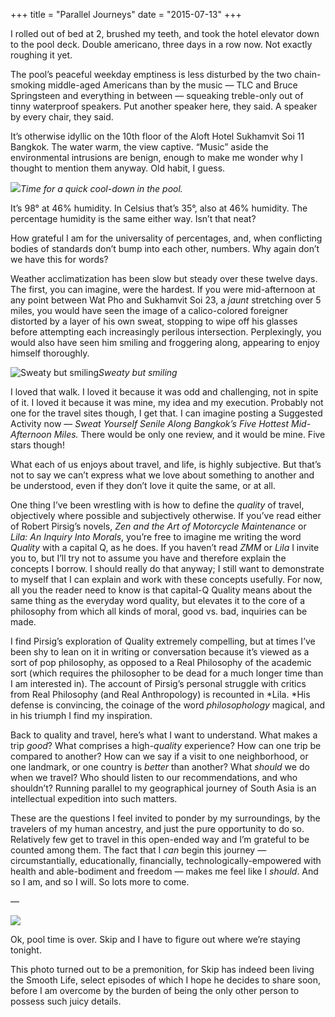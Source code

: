 +++
title = "Parallel Journeys"
date = "2015-07-13"
+++

I rolled out of bed at 2, brushed my teeth, and took the hotel elevator down to the pool deck. Double americano, three days in a row now. Not exactly roughing it yet.

The pool’s peaceful weekday emptiness is less disturbed by the two chain-smoking middle-aged Americans than by the music — TLC and Bruce Springsteen and everything in between — squeaking treble-only out of tinny waterproof speakers. Put another speaker here, they said. A speaker by every chair, they said.

It’s otherwise idyllic on the 10th floor of the Aloft Hotel Sukhamvit Soi 11 Bangkok. The water warm, the view captive. “Music” aside the environmental intrusions are benign, enough to make me wonder why I thought to mention them anyway. Old habit, I guess.

![](/images/thailand-1.png)*Time for a quick cool-down in the pool.*

It’s 98° at 46% humidity. In Celsius that’s 35°, also at 46% humidity. The percentage humidity is the same either way. Isn’t that neat?

How grateful I am for the universality of percentages, and, when conflicting bodies of standards don’t bump into each other, numbers. Why again don’t we have this for words?

Weather acclimatization has been slow but steady over these twelve days. The first, you can imagine, were the hardest. If you were mid-afternoon at any point between Wat Pho and Sukhamvit Soi 23, a *jaunt* stretching over 5 miles, you would have seen the image of a calico-colored foreigner distorted by a layer of his own sweat, stopping to wipe off his glasses before attempting each increasingly perilous intersection. Perplexingly, you would also have seen him smiling and froggering along, appearing to enjoy himself thoroughly.

![Sweaty but smiling](/images/thailand-2.jpeg)*Sweaty but smiling*

I loved that walk. I loved it because it was odd and challenging, not in spite of it. I loved it because it was mine, my idea and my execution. Probably not one for the travel sites though, I get that. I can imagine posting a Suggested Activity now — *Sweat Yourself Senile Along Bangkok’s Five Hottest Mid-Afternoon Miles.* There would be only one review, and it would be mine. Five stars though!

What each of us enjoys about travel, and life, is highly subjective. But that’s not to say we can’t express what we love about something to another and be understood, even if they don’t love it quite the same, or at all.

One thing I’ve been wrestling with is how to define the *quality* of travel, objectively where possible and subjectively otherwise. If you’ve read either of Robert Pirsig’s novels, *Zen and the Art of Motorcycle Maintenance* or *Lila: An Inquiry Into Morals*, you’re free to imagine me writing the word *Quality* with a capital Q, as he does. If you haven’t read *ZMM* or *Lila* I invite you to, but I’ll try not to assume you have and therefore explain the concepts I borrow. I should really do that anyway; I still want to demonstrate to myself that I can explain and work with these concepts usefully. For now, all you the reader need to know is that capital-Q Quality means about the same thing as the everyday word quality, but elevates it to the core of a philosophy from which all kinds of moral, good vs. bad, inquiries can be made.

I find Pirsig’s exploration of Quality extremely compelling, but at times I’ve been shy to lean on it in writing or conversation because it’s viewed as a sort of pop philosophy, as opposed to a Real Philosophy of the academic sort (which requires the philosopher to be dead for a much longer time than I am interested in). The account of Pirsig’s personal struggle with critics from Real Philosophy (and Real Anthropology) is recounted in *Lila. *His defense is convincing, the coinage of the word *philosophology* magical, and in his triumph I find my inspiration.

Back to quality and travel, here’s what I want to understand. What makes a trip *good*? What comprises a high-*quality* experience? How can one trip be compared to another? How can we say if a visit to one neighborhood, or one landmark, or one country is *better* than another? What *should* we do when we travel? Who should listen to our recommendations, and who shouldn’t? Running parallel to my geographical journey of South Asia is an intellectual expedition into such matters.

These are the questions I feel invited to ponder by my surroundings, by the travelers of my human ancestry, and just the pure opportunity to do so. Relatively few get to travel in this open-ended way and I’m grateful to be counted among them. The fact that I *can* begin this journey — circumstantially, educationally, financially, technologically-empowered with health and able-bodiment and freedom — makes me feel like I *should*. And so I am, and so I will. So lots more to come.

—

![](/images/thailand-3.jpeg)

Ok, pool time is over. Skip and I have to figure out where we’re staying tonight.

This photo turned out to be a premonition, for Skip has indeed been living the Smooth Life, select episodes of which I hope he decides to share soon, before I am overcome by the burden of being the only other person to possess such juicy details.
